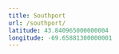 ```yaml
---
title: Southport
url: /southport/
latitude: 43.840965000000004
longitude: -69.65881300000001
---
```

